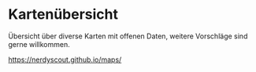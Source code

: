 # Kartenübersicht

Übersicht über diverse Karten mit offenen Daten, weitere Vorschläge sind gerne willkommen.

https://nerdyscout.github.io/maps/
